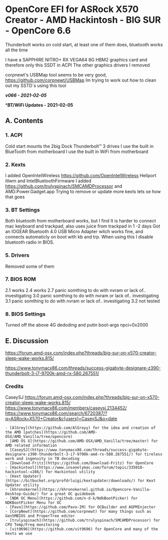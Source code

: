 # OpenCore EFI for ASRock X570 Creator - AMD Hackintosh - BIG SUR - OpenCore 6.6

Thunderbolt works on cold start,  at least one of them does, bluetooth works all the time

  
I have a SAPPHIRE NITRO+ RX VEGA64 8G HBM2 graphics card and therefore only this SSDT  in ACPI 
The other graphics drivers I removed

corpnewt's USBMap tool seems to be very good, https://github.com/corpnewt/USBMap Im trying to work out how to clean out  my SSTD´s using this tool

***v066 - 2021-02-05***

***BT/WiFi Updates -  2021-02-05**


## A. Contents

### 1. ACPI

Cold start mounts the 2big Dock Thunderbolt™ 3 drives
I use the built in BlueTooth from motherboard
I use the built in WiFi from motherboard


### 2. Kexts

I added OpenIntelWireless  https://github.com/OpenIntelWireless  Heliport itlwm and IntelBluetoothFirmware
I added https://github.com/trulyspinach/SMCAMDProcessor and AMD.Power.Gadget.app
Trying to remove or update more kexts lets se how that goes


### 3. BT Settings
Both bluetooth from motherboard works, but I find It is harder to connect mac keyboard and trackpad, also uses juice from trackpad in 1 -2 days
Got an IOGEAR Bluetooth 4.0 USB Micro Adapter witch works fine, and connects automaticly on boot with kb and trp.   When using this I disable bluetooth radio in BIOS.


### 5. Drivers
Removed some of them


### 7. BIOS ROM
2.1 works
2.4 works
2.7 panic  somthing to do with nvram or lack of..   investigating
3.0 panic  somthing to do with nvram or lack of..   investigating
3.1 panic  somthing to do with nvram or lack of..   investigating
3.2 not tested


### 8. BIOS Settings

Turned off the above 4G dedoding and putin boot-args   npci=0x2000 


## E. Discussion

https://forum.amd-osx.com/index.php?threads/big-sur-on-x570-creator-sleep-wake-works.815/

https://www.tonymacx86.com/threads/success-gigabyte-designare-z390-thunderbolt-3-i7-9700k-amd-rx-580.267551/



### Credits
CaseySJ   https://forum.amd-osx.com/index.php?threads/big-sur-on-x570-creator-sleep-wake-works.815/
https://www.tonymacx86.com/members/caseysj.2134452/
https://www.tonymacx86.com/search/6720387/?q=ASRock+X570+Creator&c[users]=CaseySJ&o=date

    - [AlGrey](https://github.com/AlGreyy) for the idea and creation of the AMD [patches](https://github.com/AMD-OSX/AMD_Vanilla/tree/opencore)
    - [AMD OS X](https://github.com/AMD-OSX/AMD_Vanilla/tree/master) for AMD related information
    - [CaseySJ](https://www.tonymacx86.com/threads/success-gigabyte-designare-z390-thunderbolt-3-i7-9700k-amd-rx-580.267551/) for tireless work and ingenuity in TB decoding
    - [Download-Fritz](https://github.com/Download-Fritz) for OpenCore
    - [Hackintool](https://www.insanelymac.com/forum/topic/335018-hackintool-v286/) for Hackintool utility
    - [Kext Updater](https://bitbucket.org/profdrluigi/kextupdater/downloads/) for Kext Updater utility
    - [khronokernel](https://khronokernel.github.io/Opencore-Vanilla-Desktop-Guide/) for a great OC guidebook
    - [NDK OC Menu](https://github.com/n-d-k/NdkBootPicker) for NDKBootPicker Menu for OC
    - [Pavo](https://github.com/Pavo-IM) for OCBuilder and AGPMInjector
    - [CorpNewt](https://github.com/corpnewt) for many things such as GenSMBIOS and ProperTree editor
    - [trulyspinach](https://github.com/trulyspinach/SMCAMDProcessor) for CPU Temp/Freq monitoring
    - [vit9696](https://github.com/vit9696) for OpenCore and many of the kexts we use
